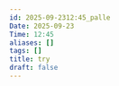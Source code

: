 ```yaml
---
id: 2025-09-2312:45_palle
Date: 2025-09-23
Time: 12:45
aliases: []
tags: []
title: try
draft: false
---
```




